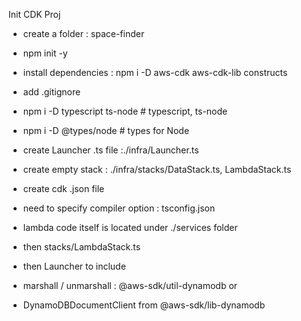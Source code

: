 Init CDK Proj
- create a folder : space-finder
- npm init -y
- install dependencies : npm i -D aws-cdk aws-cdk-lib constructs
- add .gitignore
- npm i -D typescript ts-node # typescript, ts-node
- npm i -D @types/node # types for Node

- create Launcher .ts file :./infra/Launcher.ts
- create empty stack : ./infra/stacks/DataStack.ts, LambdaStack.ts
- create cdk .json file

- need to specify compiler option : tsconfig.json 


- lambda code itself is located under ./services folder
- then stacks/LambdaStack.ts
- then Launcher to include


- marshall / unmarshall : @aws-sdk/util-dynamodb or 
- DynamoDBDocumentClient from @aws-sdk/lib-dynamodb